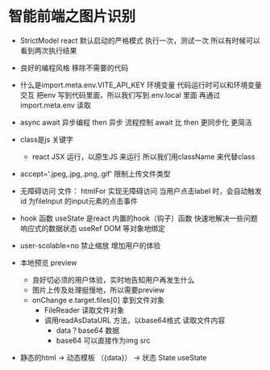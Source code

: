 #  智能前端之图片识别

- StrictModel react 默认启动的严格模式
    执行一次，测试一次 所以有时候可以看到两次执行结果
- 良好的编程风格
    移除不需要的代码 
- 什么是import.meta.env.VITE_API_KEY 环境变量
    代码运行时可以和环境变量交互
    把env 写到代码里面，所以我们写到.env.local 里面 再通过import.meta.env 读取
- async await 异步编程 
    then 
    异步
    流程控制
    await 比 then 更同步化 更简洁
- class是js 关键字
    - react JSX 运行，以原生JS 来运行
    所以我们用className 来代替class
- accept='.jpeg,.jpg,.png,.gif' 限制上传文件类型

- 无障碍访问
    <label htmlFor='fileInput'>文件：</label> htmlFor 实现无障碍访问 
    当用户点击label 时，会自动触发 id 为fileInput 的input元素的点击事件
- hook 函数
    useState 是react 内置的hook（钩子）函数 快速地解决一些问题 响应式的数据状态
    useRef DOM 等对象地绑定
- user-scolable=no 禁止缩放 增加用户的体验

- 本地预览 preview
    - 良好切必须的用户体验，实时地告知用户再发生什么
    - 图片上传及处理挺慢地，所以需要preview
    - onChange
        e.target.files[0] 拿到文件对象
        - FileReader 读取文件对象
        - 调用readAsDataURL 方法，以base64格式 读取文件内容
            - data？base64 数据
            - base64 可以直接作为img src

- 静态的html -> 动态模板 （{data}） -> 状态 State useState